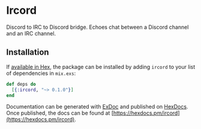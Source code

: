 # Ircord

Discord to IRC to Discord bridge. Echoes chat between a Discord channel and an
IRC channel.

## Installation

If [available in Hex](https://hex.pm/docs/publish), the package can be installed
by adding `ircord` to your list of dependencies in `mix.exs`:

```elixir
def deps do
  [{:ircord, "~> 0.1.0"}]
end
```

Documentation can be generated with [ExDoc](https://github.com/elixir-lang/ex_doc)
and published on [HexDocs](https://hexdocs.pm). Once published, the docs can
be found at [https://hexdocs.pm/ircord](https://hexdocs.pm/ircord).

